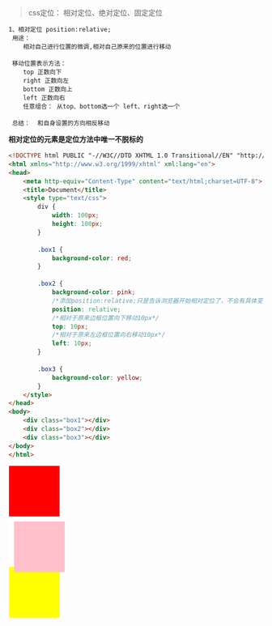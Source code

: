 >css定位： 相对定位、绝对定位、固定定位

    1、相对定位 position:relative;
     用途：
        相对自己进行位置的微调,相对自己原来的位置进行移动
        
     移动位置表示方法：
        top 正数向下
        right 正数向左
        bottom 正数向上
        left 正数向右
        任意组合： 从top、bottom选一个 left、right选一个
        
     总结：  和自身设置的方向相反移动 
**相对定位的元素是定位方法中唯一不脱标的**
```html
<!DOCTYPE html PUBLIC "-//W3C//DTD XHTML 1.0 Transitional//EN" "http://www.w3.org/TR/xhtml1/DTD/xhtml1-transitional.dtd">
<html xmlns="http://www.w3.org/1999/xhtml" xml:lang="en">
<head>
	<meta http-equiv="Content-Type" content="text/html;charset=UTF-8">
	<title>Document</title>
	<style type="text/css">
		div {
			width: 100px;
			height: 100px;
		}

		.box1 {
			background-color: red;
		}

		.box2 {
			background-color: pink;
			/*添加position:relative;只是告诉浏览器开始相对定位了，不会有具体变化，要变化需要添加值*/
			position: relative;
			/*相对于原来边框位置向下移动10px*/
			top: 10px;
			/*相对于原来左边框位置向右移动10px*/
			left: 10px;
		}

		.box3 {
			background-color: yellow;
		}
	</style>
</head>
<body>
	<div class="box1"></div>
	<div class="box2"></div>
	<div class="box3"></div>
</body>
</html>
```
![相对定位](../picture/relative.png)